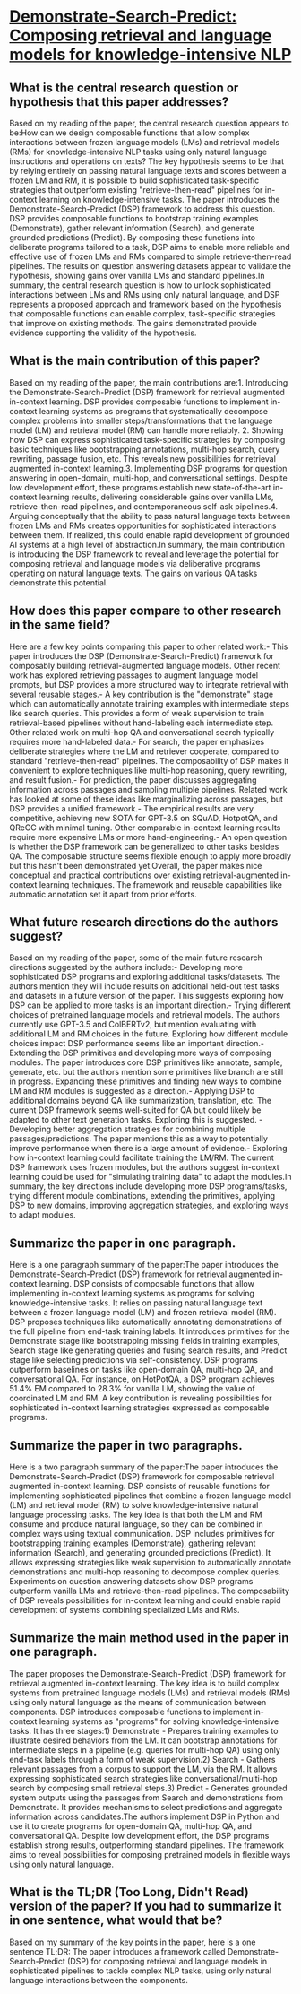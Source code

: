 # [Demonstrate-Search-Predict: Composing retrieval and language models for   knowledge-intensive NLP](https://arxiv.org/abs/2212.14024)

## What is the central research question or hypothesis that this paper addresses?

 Based on my reading of the paper, the central research question appears to be:How can we design composable functions that allow complex interactions between frozen language models (LMs) and retrieval models (RMs) for knowledge-intensive NLP tasks using only natural language instructions and operations on texts? The key hypothesis seems to be that by relying entirely on passing natural language texts and scores between a frozen LM and RM, it is possible to build sophisticated task-specific strategies that outperform existing "retrieve-then-read" pipelines for in-context learning on knowledge-intensive tasks. The paper introduces the Demonstrate-Search-Predict (DSP) framework to address this question. DSP provides composable functions to bootstrap training examples (Demonstrate), gather relevant information (Search), and generate grounded predictions (Predict). By composing these functions into deliberate programs tailored to a task, DSP aims to enable more reliable and effective use of frozen LMs and RMs compared to simple retrieve-then-read pipelines. The results on question answering datasets appear to validate the hypothesis, showing gains over vanilla LMs and standard pipelines.In summary, the central research question is how to unlock sophisticated interactions between LMs and RMs using only natural language, and DSP represents a proposed approach and framework based on the hypothesis that composable functions can enable complex, task-specific strategies that improve on existing methods. The gains demonstrated provide evidence supporting the validity of the hypothesis.


## What is the main contribution of this paper?

 Based on my reading of the paper, the main contributions are:1. Introducing the Demonstrate-Search-Predict (DSP) framework for retrieval augmented in-context learning. DSP provides composable functions to implement in-context learning systems as programs that systematically decompose complex problems into smaller steps/transformations that the language model (LM) and retrieval model (RM) can handle more reliably. 2. Showing how DSP can express sophisticated task-specific strategies by composing basic techniques like bootstrapping annotations, multi-hop search, query rewriting, passage fusion, etc. This reveals new possibilities for retrieval augmented in-context learning.3. Implementing DSP programs for question answering in open-domain, multi-hop, and conversational settings. Despite low development effort, these programs establish new state-of-the-art in-context learning results, delivering considerable gains over vanilla LMs, retrieve-then-read pipelines, and contemporaneous self-ask pipelines.4. Arguing conceptually that the ability to pass natural language texts between frozen LMs and RMs creates opportunities for sophisticated interactions between them. If realized, this could enable rapid development of grounded AI systems at a high level of abstraction.In summary, the main contribution is introducing the DSP framework to reveal and leverage the potential for composing retrieval and language models via deliberative programs operating on natural language texts. The gains on various QA tasks demonstrate this potential.


## How does this paper compare to other research in the same field?

 Here are a few key points comparing this paper to other related work:- This paper introduces the DSP (Demonstrate-Search-Predict) framework for composably building retrieval-augmented language models. Other recent work has explored retrieving passages to augment language model prompts, but DSP provides a more structured way to integrate retrieval with several reusable stages.- A key contribution is the "demonstrate" stage which can automatically annotate training examples with intermediate steps like search queries. This provides a form of weak supervision to train retrieval-based pipelines without hand-labeling each intermediate step. Other related work on multi-hop QA and conversational search typically requires more hand-labeled data.- For search, the paper emphasizes deliberate strategies where the LM and retriever cooperate, compared to standard "retrieve-then-read" pipelines. The composability of DSP makes it convenient to explore techniques like multi-hop reasoning, query rewriting, and result fusion.- For prediction, the paper discusses aggregating information across passages and sampling multiple pipelines. Related work has looked at some of these ideas like marginalizing across passages, but DSP provides a unified framework.- The empirical results are very competitive, achieving new SOTA for GPT-3.5 on SQuAD, HotpotQA, and QReCC with minimal tuning. Other comparable in-context learning results require more expensive LMs or more hand-engineering.- An open question is whether the DSP framework can be generalized to other tasks besides QA. The composable structure seems flexible enough to apply more broadly but this hasn't been demonstrated yet.Overall, the paper makes nice conceptual and practical contributions over existing retrieval-augmented in-context learning techniques. The framework and reusable capabilities like automatic annotation set it apart from prior efforts.


## What future research directions do the authors suggest?

 Based on my reading of the paper, some of the main future research directions suggested by the authors include:- Developing more sophisticated DSP programs and exploring additional tasks/datasets. The authors mention they will include results on additional held-out test tasks and datasets in a future version of the paper. This suggests exploring how DSP can be applied to more tasks is an important direction.- Trying different choices of pretrained language models and retrieval models. The authors currently use GPT-3.5 and ColBERTv2, but mention evaluating with additional LM and RM choices in the future. Exploring how different module choices impact DSP performance seems like an important direction.- Extending the DSP primitives and developing more ways of composing modules. The paper introduces core DSP primitives like annotate, sample, generate, etc. but the authors mention some primitives like branch are still in progress. Expanding these primitives and finding new ways to combine LM and RM modules is suggested as a direction.- Applying DSP to additional domains beyond QA like summarization, translation, etc. The current DSP framework seems well-suited for QA but could likely be adapted to other text generation tasks. Exploring this is suggested.  - Developing better aggregation strategies for combining multiple passages/predictions. The paper mentions this as a way to potentially improve performance when there is a large amount of evidence.- Exploring how in-context learning could facilitate training the LM/RM. The current DSP framework uses frozen modules, but the authors suggest in-context learning could be used for "simulating training data" to adapt the modules.In summary, the key directions include developing more DSP programs/tasks, trying different module combinations, extending the primitives, applying DSP to new domains, improving aggregation strategies, and exploring ways to adapt modules.


## Summarize the paper in one paragraph.

 Here is a one paragraph summary of the paper:The paper introduces the Demonstrate-Search-Predict (DSP) framework for retrieval augmented in-context learning. DSP consists of composable functions that allow implementing in-context learning systems as programs for solving knowledge-intensive tasks. It relies on passing natural language text between a frozen language model (LM) and frozen retrieval model (RM). DSP proposes techniques like automatically annotating demonstrations of the full pipeline from end-task training labels. It introduces primitives for the Demonstrate stage like bootstrapping missing fields in training examples, Search stage like generating queries and fusing search results, and Predict stage like selecting predictions via self-consistency. DSP programs outperform baselines on tasks like open-domain QA, multi-hop QA, and conversational QA. For instance, on HotPotQA, a DSP program achieves 51.4% EM compared to 28.3% for vanilla LM, showing the value of coordinated LM and RM. A key contribution is revealing possibilities for sophisticated in-context learning strategies expressed as composable programs.


## Summarize the paper in two paragraphs.

 Here is a two paragraph summary of the paper:The paper introduces the Demonstrate-Search-Predict (DSP) framework for composable retrieval augmented in-context learning. DSP consists of reusable functions for implementing sophisticated pipelines that combine a frozen language model (LM) and retrieval model (RM) to solve knowledge-intensive natural language processing tasks. The key idea is that both the LM and RM consume and produce natural language, so they can be combined in complex ways using textual communication. DSP includes primitives for bootstrapping training examples (Demonstrate), gathering relevant information (Search), and generating grounded predictions (Predict). It allows expressing strategies like weak supervision to automatically annotate demonstrations and multi-hop reasoning to decompose complex queries. Experiments on question answering datasets show DSP programs outperform vanilla LMs and retrieve-then-read pipelines. The composability of DSP reveals possibilities for in-context learning and could enable rapid development of systems combining specialized LMs and RMs.


## Summarize the main method used in the paper in one paragraph.

 The paper proposes the Demonstrate-Search-Predict (DSP) framework for retrieval augmented in-context learning. The key idea is to build complex systems from pretrained language models (LMs) and retrieval models (RMs) using only natural language as the means of communication between components. DSP introduces composable functions to implement in-context learning systems as "programs" for solving knowledge-intensive tasks. It has three stages:1) Demonstrate - Prepares training examples to illustrate desired behaviors from the LM. It can bootstrap annotations for intermediate steps in a pipeline (e.g. queries for multi-hop QA) using only end-task labels through a form of weak supervision.2) Search - Gathers relevant passages from a corpus to support the LM, via the RM. It allows expressing sophisticated search strategies like conversational/multi-hop search by composing small retrieval steps.3) Predict - Generates grounded system outputs using the passages from Search and demonstrations from Demonstrate. It provides mechanisms to select predictions and aggregate information across candidates.The authors implement DSP in Python and use it to create programs for open-domain QA, multi-hop QA, and conversational QA. Despite low development effort, the DSP programs establish strong results, outperforming standard pipelines. The framework aims to reveal possibilities for composing pretrained models in flexible ways using only natural language.


## What is the TL;DR (Too Long, Didn't Read) version of the paper? If you had to summarize it in one sentence, what would that be?

 Based on my summary of the key points in the paper, here is a one sentence TL;DR: The paper introduces a framework called Demonstrate-Search-Predict (DSP) for composing retrieval and language models in sophisticated pipelines to tackle complex NLP tasks, using only natural language interactions between the components.
